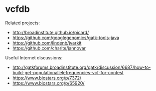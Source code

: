 # vcfdb

Related projects:

* http://broadinstitute.github.io/picard/
* https://github.com/googlegenomics/gatk-tools-java
* https://github.com/lindenb/jvarkit
* https://github.com/charite/jannovar

Useful Internet discussions:

* http://gatkforums.broadinstitute.org/gatk/discussion/6687/how-to-build-get-populationallelefrequencies-vcf-for-contest
* https://www.biostars.org/p/7372/
* https://www.biostars.org/p/65920/

